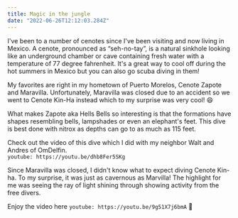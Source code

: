 ```yaml
---
title: Magic in the jungle
date: "2022-06-26T12:12:03.284Z"
---
```


I've been to a number of cenotes since I've been visiting and now living in Mexico. A cenote, pronounced as “seh-no-tay”, is a natural sinkhole looking like an underground chamber or cave containing fresh water with a temperature of 77 degree fahrenheit. It's a great way to cool off during the hot summers in Mexico but you can also go scuba diving in them!

My favorites are right in my hometown of Puerto Morelos, Cenote Zapote and Maravilla. Unfortunately, Maravilla was closed due to an accident so we went to Cenote Kin-Ha instead which to my surprise was very cool! :smile:

What makes Zapote aka Hells Bells so interesting is that the formations have shapes resembling bells, lampshades or even an elephant's feet. This dive is best done with nitrox as depths can go to as much as 115 feet.

Check out the video of this dive which I did with my neighbor Walt and Andres of OmDelfin.  
`youtube: https://youtu.be/dhb8Fer5SKg`

Since Maravilla was closed, I didn't know what to expect diving Cenote Kin-ha. To my surprise, it was just as cavernous as Marvilla! The highlight for me was seeing the ray of light shining through showing activity from the free divers.

Enjoy the video here `youtube: https://youtu.be/9g51X7j6bmA` :wave:
